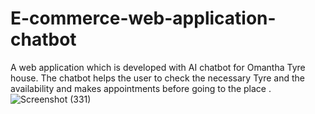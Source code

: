 # E-commerce-web-application-chatbot
A web application which is developed with AI chatbot for Omantha Tyre house. The chatbot helps the user to check the necessary Tyre and the availability and makes appointments before going to the place . 
![Screenshot (331)](https://github.com/sachithwijesiriwardana/E-commerce-web-application-chatbot/assets/88984823/2569daa5-448b-47b3-a0b7-ab84788969ee)
